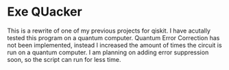 # Exe QUacker

This is a rewrite of one of my previous projects for qiskit. I have acutally tested this program on a quantum computer. Quantum Error Correction has not been implemented, instead I increased the amount of times the circuit is run on a quantum computer. I am planning on adding error suppression soon, so the script can run for less time.
